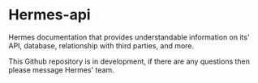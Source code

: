 # Hermes-api
Hermes documentation that provides understandable information on its' API, database, relationship with third parties, and more. 

This Github repository is in development, if there are any questions then please message Hermes' team.
